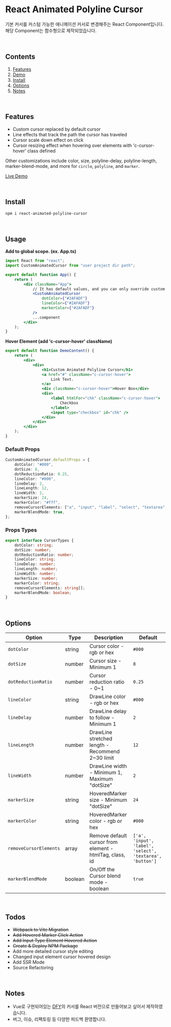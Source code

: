 # React Animated Polyline Cursor

기본 커서를 커스텀 가능한 애니메이션 커서로 변경해주는 React Component입니다.
<br/>
해당 Component는 함수형으로 제작되었습니다.

<br/>

## Contents

1. [Features](#features)
2. [Demo](#demo)
3. [Install](#Install)
4. [Options](#options)
5. [Notes](#notes)

<br/>

## Features

-   Custom cursor replaced by default cursor
-   Line effects that track the path the cursor has traveled
-   Cursor scale down effect on click
-   Cursor resizing effect when hovering over elements with 'c-cursor-hover' class defined

Other customizations include color, size, polyline-delay, polyline-length, marker-blend-mode, and more for `circle`, `polyline`, and `marker`.

[Live Demo](https://bongsuchoi.github.io/react-animated-polyline-cursor/)

<br/>

## Install

```
npm i react-animated-polyline-cursor
```

<br/>

## Usage

**Add to global scope. (ex. App.ts)**

```jsx
import React from "react";
import CustomAnimatedCursor from "user project dir path";

export default function App() {
    return (
        <div className="App">
            // It has default values, ​​and you can only override custom settings.
            <CustomAnimatedCursor
                dotColor={"#2AFADF"}
                lineColor={"#2AFADF"}
                markerColor={"#2AFADF"}
            />
            ...component
        </div>
    );
}
```

**Hover Element (add 'c-cursor-hover' className)**

```jsx
export default function DemoContent() {
    return (
        <div>
            <div>
                <h1>Custom Animated Polyline Cursor</h1>
                <a href="#" className="c-cursor-hover">
                    Link Text.
                </a>
                <div className="c-cursor-hover">Hover Box</div>
                <div>
                    <label htmlFor="chk" className="c-cursor-hover">
                        Checkbox
                    </label>
                    <input type="checkbox" id="chk" />
                </div>
            </div>
        </div>
    );
}
```

### Default Props

```ts
CustomAnimatedCursor.defaultProps = {
    dotColor: "#000",
    dotSize: 8,
    dotReductionRatio: 0.25,
    lineColor: "#000",
    lineDelay: 2,
    lineLength: 12,
    lineWidth: 2,
    markerSize: 24,
    markerColor: "#fff",
    removeCursorElements: ["a", "input", "label", "select", "textarea", "button"],
    markerBlendMode: true,
};
```

### Props Types

```ts
export interface CursorTypes {
    dotColor: string;
    dotSize: number;
    dotReductionRatio: number;
    lineColor: string;
    lineDelay: number;
    lineLength: number;
    lineWidth: number;
    markerSize: number;
    markerColor: string;
    removeCursorElements: string[];
    markerBlendMode: boolean;
}
```

<br/>

## Options

| Option                 | Type    | Description                                             | Default                                                   |
| ---------------------- | ------- | ------------------------------------------------------- | --------------------------------------------------------- |
| `dotColor`             | string  | Cursor color - rgb or hex                               | `#000`                                                    |
| `dotSize`              | number  | Cursor size - Minimum 1                                 | `8`                                                       |
| `dotReductionRatio`    | number  | Cursor reduction ratio - 0~1                            | `0.25`                                                    |
| `lineColor`            | string  | DrawLine color - rgb or hex                             | `#000`                                                    |
| `lineDelay`            | number  | DrawLine delay to follow - Minimum 1                    | `2`                                                       |
| `lineLength`           | number  | DrawLine stretched length - Recommend 2~30 limit        | `12`                                                      |
| `lineWidth`            | number  | DrawLine width - Minimum 1, Maximum "dotSize"           | `2`                                                       |
| `markerSize`           | string  | HoveredMarker size - Minimum "dotSize"                  | `24`                                                      |
| `markerColor`          | string  | HoveredMarker color - rgb or hex                        | `#000`                                                    |
| `removeCursorElements` | array   | Remove default cursor from element - htmlTag, class, id | `['a', 'input', 'label', 'select', 'textarea', 'button']` |
| `markerBlendMode`      | boolean | On/Off the Cursor blend mode - boolean                  | `true`                                                    |

<br/>

## Todos

-   ~~Webpack to Vite Migration~~
-   ~~Add Hovered Marker Click Action~~
-   ~~Add Input Type Element Hovered Action~~
-   ~~Create & Deploy NPM Package~~
-   Add more detailed cursor style editing
-   Changed input element cursor hovered design
-   Add SSR Mode
-   Source Refactoring

<br/>

## Notes

-   Vue로 구현되어있는 [DFY](https://www.dfy.co.kr/)의 커서를 React 버전으로 만들어보고 싶어서 제작하였습니다.
-   버그, 이슈, 리팩토링 등 다양한 피드백 환영합니다.

